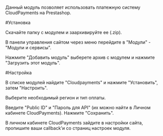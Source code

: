 Данный модуль позволяет использовать платежную систему CloudPayments на Prestashop.

#Установка

Скачайте папку с модулем и заархивируйте ее (.zip).

В панели управления сайтом через меню перейдите в "Модули" - "Модули и сервисы".

Нажмите "Добавить модуль" выберете архив с модулем и нажмите "Загрузить этот модуль".

#Настройка

В списке модулей найдите "Cloudpayments" и нажмите "Установить", затем "Настроить".

Выберите необходимый регион и тип оплаты.

Введите "Public ID" и "Пароль для API" (их можно найти в Личном кабинете CloudPayments). Нажмите "Сохранить".

В личном кабинете CloudPayments зайдите в настройки сайта, пропишите ваши callback'и со страниц настроек модуля.
